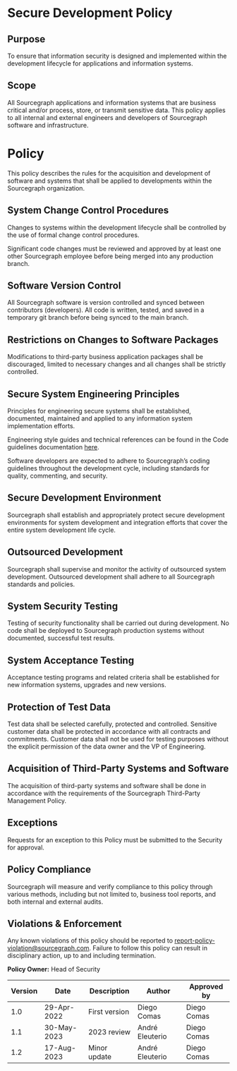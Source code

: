 # **Secure Development Policy**

## **Purpose**

To ensure that information security is designed and implemented within the development lifecycle for applications and information systems.

## **Scope**

All Sourcegraph applications and information systems that are business critical and/or process, store, or transmit sensitive data. This policy applies to all internal and external engineers and developers of Sourcegraph software and infrastructure.

# **Policy**

This policy describes the rules for the acquisition and development of software and systems that shall be applied to developments within the Sourcegraph organization.

## **System Change Control Procedures**

Changes to systems within the development lifecycle shall be controlled by the use of formal change control procedures.

Significant code changes must be reviewed and approved by at least one other Sourcegraph employee before being merged into any production branch.

## **Software Version Control**

All Sourcegraph software is version controlled and synced between contributors (developers). All code is written, tested, and saved in a temporary git branch before being synced to the main branch.

## **Restrictions on Changes to Software Packages**

Modifications to third-party business application packages shall be discouraged, limited to necessary changes and all changes shall be strictly controlled.

## **Secure System Engineering Principles**

Principles for engineering secure systems shall be established, documented, maintained and applied to any information system implementation efforts.

Engineering style guides and technical references can be found in the Code guidelines documentation [here](https://docs.sourcegraph.com/dev/background-information/languages).

Software developers are expected to adhere to Sourcegraph’s coding guidelines throughout the development cycle, including standards for quality, commenting, and security.

## **Secure Development Environment**

Sourcegraph shall establish and appropriately protect secure development environments for system development and integration efforts that cover the entire system development life cycle.

## **Outsourced Development**

Sourcegraph shall supervise and monitor the activity of outsourced system development. Outsourced development shall adhere to all Sourcegraph standards and policies.

## **System Security Testing**

Testing of security functionality shall be carried out during development. No code shall be deployed to Sourcegraph production systems without documented, successful test results.

## **System Acceptance Testing**

Acceptance testing programs and related criteria shall be established for new information systems, upgrades and new versions.

## **Protection of Test Data**

Test data shall be selected carefully, protected and controlled. Sensitive customer data shall be protected in accordance with all contracts and commitments. Customer data shall not be used for testing purposes without the explicit permission of the data owner and the VP of Engineering.

## **Acquisition of Third-Party Systems and Software**

The acquisition of third-party systems and software shall be done in accordance with the requirements of the Sourcegraph Third-Party Management Policy.

## **Exceptions**

Requests for an exception to this Policy must be submitted to the Security for approval.

## **Policy Compliance**

Sourcegraph will measure and verify compliance to this policy through various methods, including but not limited to, business tool reports, and both internal and external audits.

## **Violations & Enforcement**

Any known violations of this policy should be reported to [report-policy-violation@sourcegraph.com](mailto:report-policy-violation@sourcegraph.com). Failure to follow this policy can result in disciplinary action, up to and including termination.

**Policy Owner:** Head of Security

| Version | Date        | Description   | Author          | Approved by |
| ------- | ----------- | ------------- | --------------- | ----------- |
| 1.0     | 29-Apr-2022 | First version | Diego Comas     | Diego Comas |
| 1.1     | 30-May-2023 | 2023 review   | André Eleuterio | Diego Comas |
| 1.2     | 17-Aug-2023 | Minor update  | André Eleuterio | Diego Comas |
